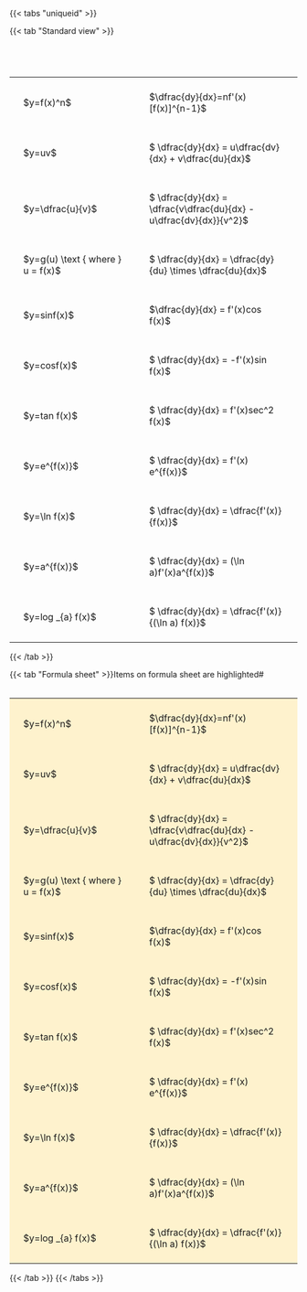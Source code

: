 ---
---

{{< tabs "uniqueid" >}}

{{< tab "Standard view" >}}

#  
<br>
<style type="text/css">
#T_733ea th.col_heading {
  text-align: left;
  font-size: 1em;
}
#T_733ea td {
  text-align: left;
  font-size: 1em;
  padding: 1.5em;
}
#T_733ea_row0_col0, #T_733ea_row1_col0, #T_733ea_row2_col0, #T_733ea_row3_col0, #T_733ea_row4_col0, #T_733ea_row5_col0, #T_733ea_row6_col0, #T_733ea_row7_col0, #T_733ea_row8_col0, #T_733ea_row9_col0, #T_733ea_row10_col0 {
  width: 300px;
  white-space: pre-wrap;
}
#T_733ea_row0_col1, #T_733ea_row1_col1, #T_733ea_row2_col1, #T_733ea_row3_col1, #T_733ea_row4_col1, #T_733ea_row5_col1, #T_733ea_row6_col1, #T_733ea_row7_col1, #T_733ea_row8_col1, #T_733ea_row9_col1, #T_733ea_row10_col1 {
  width: 400px;
  white-space: pre-wrap;
}
</style>
<table id="T_733ea">
  <thead>
  </thead>
  <tbody>
    <tr>
      <td id="T_733ea_row0_col0" class="data row0 col0" >$y=f(x)^n$</td>
      <td id="T_733ea_row0_col1" class="data row0 col1" >$\dfrac{dy}{dx}=nf'(x)[f(x)]^{n-1}$</td>
    </tr>
    <tr>
      <td id="T_733ea_row1_col0" class="data row1 col0" >$y=uv$</td>
      <td id="T_733ea_row1_col1" class="data row1 col1" >$ \dfrac{dy}{dx} = u\dfrac{dv}{dx} + v\dfrac{du}{dx}$</td>
    </tr>
    <tr>
      <td id="T_733ea_row2_col0" class="data row2 col0" >$y=\dfrac{u}{v}$</td>
      <td id="T_733ea_row2_col1" class="data row2 col1" >$ \dfrac{dy}{dx} = \dfrac{v\dfrac{du}{dx} - u\dfrac{dv}{dx}}{v^2}$</td>
    </tr>
    <tr>
      <td id="T_733ea_row3_col0" class="data row3 col0" >$y=g(u) \text { where } u = f(x)$</td>
      <td id="T_733ea_row3_col1" class="data row3 col1" >$ \dfrac{dy}{dx} = \dfrac{dy}{du} \times \dfrac{du}{dx}$</td>
    </tr>
    <tr>
      <td id="T_733ea_row4_col0" class="data row4 col0" >$y=sinf(x)$</td>
      <td id="T_733ea_row4_col1" class="data row4 col1" >$\dfrac{dy}{dx} = f'(x)cos f(x)$</td>
    </tr>
    <tr>
      <td id="T_733ea_row5_col0" class="data row5 col0" >$y=cosf(x)$</td>
      <td id="T_733ea_row5_col1" class="data row5 col1" >$ \dfrac{dy}{dx} = -f'(x)sin f(x)$</td>
    </tr>
    <tr>
      <td id="T_733ea_row6_col0" class="data row6 col0" >$y=tan f(x)$</td>
      <td id="T_733ea_row6_col1" class="data row6 col1" >$ \dfrac{dy}{dx} = f'(x)sec^2 f(x)$</td>
    </tr>
    <tr>
      <td id="T_733ea_row7_col0" class="data row7 col0" >$y=e^{f(x)}$</td>
      <td id="T_733ea_row7_col1" class="data row7 col1" >$ \dfrac{dy}{dx} = f'(x) e^{f(x)}$</td>
    </tr>
    <tr>
      <td id="T_733ea_row8_col0" class="data row8 col0" >$y=\ln f(x)$</td>
      <td id="T_733ea_row8_col1" class="data row8 col1" >$ \dfrac{dy}{dx} = \dfrac{f'(x)}{f(x)}$</td>
    </tr>
    <tr>
      <td id="T_733ea_row9_col0" class="data row9 col0" >$y=a^{f(x)}$</td>
      <td id="T_733ea_row9_col1" class="data row9 col1" >$ \dfrac{dy}{dx} = (\ln a)f'(x)a^{f(x)}$</td>
    </tr>
    <tr>
      <td id="T_733ea_row10_col0" class="data row10 col0" >$y=log _{a} f(x)$</td>
      <td id="T_733ea_row10_col1" class="data row10 col1" >$ \dfrac{dy}{dx} = \dfrac{f'(x)}{(\ln a) f(x)}$</td>
    </tr>
  </tbody>
</table>
{{< /tab >}}

{{< tab "Formula sheet" >}}Items on formula sheet are highlighted#  
<br>
<style type="text/css">
#T_d190c th.col_heading {
  text-align: left;
  font-size: 1em;
}
#T_d190c td {
  text-align: left;
  font-size: 1em;
  padding: 1.5em;
}
#T_d190c_row0_col0, #T_d190c_row1_col0, #T_d190c_row2_col0, #T_d190c_row3_col0, #T_d190c_row4_col0, #T_d190c_row5_col0, #T_d190c_row6_col0, #T_d190c_row7_col0, #T_d190c_row8_col0, #T_d190c_row9_col0, #T_d190c_row10_col0 {
  width: 300px;
  background-color: rgba(255,194,10, 0.2);
  white-space: pre-wrap;
}
#T_d190c_row0_col1, #T_d190c_row1_col1, #T_d190c_row2_col1, #T_d190c_row3_col1, #T_d190c_row4_col1, #T_d190c_row5_col1, #T_d190c_row6_col1, #T_d190c_row7_col1, #T_d190c_row8_col1, #T_d190c_row9_col1, #T_d190c_row10_col1 {
  width: 400px;
  background-color: rgba(255,194,10, 0.2);
  white-space: pre-wrap;
}
</style>
<table id="T_d190c">
  <thead>
  </thead>
  <tbody>
    <tr>
      <td id="T_d190c_row0_col0" class="data row0 col0" >$y=f(x)^n$</td>
      <td id="T_d190c_row0_col1" class="data row0 col1" >$\dfrac{dy}{dx}=nf'(x)[f(x)]^{n-1}$</td>
    </tr>
    <tr>
      <td id="T_d190c_row1_col0" class="data row1 col0" >$y=uv$</td>
      <td id="T_d190c_row1_col1" class="data row1 col1" >$ \dfrac{dy}{dx} = u\dfrac{dv}{dx} + v\dfrac{du}{dx}$</td>
    </tr>
    <tr>
      <td id="T_d190c_row2_col0" class="data row2 col0" >$y=\dfrac{u}{v}$</td>
      <td id="T_d190c_row2_col1" class="data row2 col1" >$ \dfrac{dy}{dx} = \dfrac{v\dfrac{du}{dx} - u\dfrac{dv}{dx}}{v^2}$</td>
    </tr>
    <tr>
      <td id="T_d190c_row3_col0" class="data row3 col0" >$y=g(u) \text { where } u = f(x)$</td>
      <td id="T_d190c_row3_col1" class="data row3 col1" >$ \dfrac{dy}{dx} = \dfrac{dy}{du} \times \dfrac{du}{dx}$</td>
    </tr>
    <tr>
      <td id="T_d190c_row4_col0" class="data row4 col0" >$y=sinf(x)$</td>
      <td id="T_d190c_row4_col1" class="data row4 col1" >$\dfrac{dy}{dx} = f'(x)cos f(x)$</td>
    </tr>
    <tr>
      <td id="T_d190c_row5_col0" class="data row5 col0" >$y=cosf(x)$</td>
      <td id="T_d190c_row5_col1" class="data row5 col1" >$ \dfrac{dy}{dx} = -f'(x)sin f(x)$</td>
    </tr>
    <tr>
      <td id="T_d190c_row6_col0" class="data row6 col0" >$y=tan f(x)$</td>
      <td id="T_d190c_row6_col1" class="data row6 col1" >$ \dfrac{dy}{dx} = f'(x)sec^2 f(x)$</td>
    </tr>
    <tr>
      <td id="T_d190c_row7_col0" class="data row7 col0" >$y=e^{f(x)}$</td>
      <td id="T_d190c_row7_col1" class="data row7 col1" >$ \dfrac{dy}{dx} = f'(x) e^{f(x)}$</td>
    </tr>
    <tr>
      <td id="T_d190c_row8_col0" class="data row8 col0" >$y=\ln f(x)$</td>
      <td id="T_d190c_row8_col1" class="data row8 col1" >$ \dfrac{dy}{dx} = \dfrac{f'(x)}{f(x)}$</td>
    </tr>
    <tr>
      <td id="T_d190c_row9_col0" class="data row9 col0" >$y=a^{f(x)}$</td>
      <td id="T_d190c_row9_col1" class="data row9 col1" >$ \dfrac{dy}{dx} = (\ln a)f'(x)a^{f(x)}$</td>
    </tr>
    <tr>
      <td id="T_d190c_row10_col0" class="data row10 col0" >$y=log _{a} f(x)$</td>
      <td id="T_d190c_row10_col1" class="data row10 col1" >$ \dfrac{dy}{dx} = \dfrac{f'(x)}{(\ln a) f(x)}$</td>
    </tr>
  </tbody>
</table>
{{< /tab >}}
{{< /tabs >}}